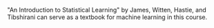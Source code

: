 "An Introduction to Statistical Learning" by James, Witten, Hastie, and
Tibshirani can serve as a textbook for machine learning in this course.
